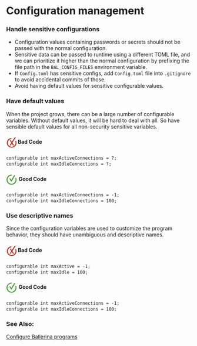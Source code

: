 # Configuration management

<h3>Handle sensitive configurations</h3>

- Configuration values containing passwords or secrets should not be passed with the normal configuration.
- Sensitive data can be passed to runtime using a different TOML file, and we can prioritize it higher than the normal configuration by prefixing the file path in the `BAL_CONFIG_FILES` environment variable.
- If `Config.toml` has sensitive configs, add `Config.toml` file into `.gitignore` to avoid accidental commits of those.
- Avoid having default values for sensitive configurable values.

<h3>Have default values</h3>

When the project grows, there can be a large number of configurable variables. Without default values, it will be hard to deal with all. So have sensible default values for all non-security sensitive variables.

<h4><img align="center" height="30" src="../img/BadCode.png"> Bad Code</h4>

```bal
configurable int maxActiveConnections = ?;
configurable int maxIdleConnections = ?;
```

<h4><img align="center" height="30" src="../img/GoodCode.png"> Good Code</h4>

```bal
configurable int maxActiveConnections = -1;
configurable int maxIdleConnections = 100;
```

<h3>Use descriptive names</h3>

Since the configuration variables are used to customize the program behavior, they should have unambiguous and descriptive names. 

<h4><img align="center" height="30" src="../img/BadCode.png"> Bad Code</h4>

```bal
configurable int maxActive = -1;
configurable int maxIdle = 100;
```

<h4><img align="center" height="30" src="../img/GoodCode.png"> Good Code</h4>

```bal
configurable int maxActiveConnections = -1;
configurable int maxIdleConnections = 100;
```

### See Also:

[Configure Ballerina programs](https://ballerina.io/learn/configure-ballerina-programs/configure-a-sample-ballerina-service/)
